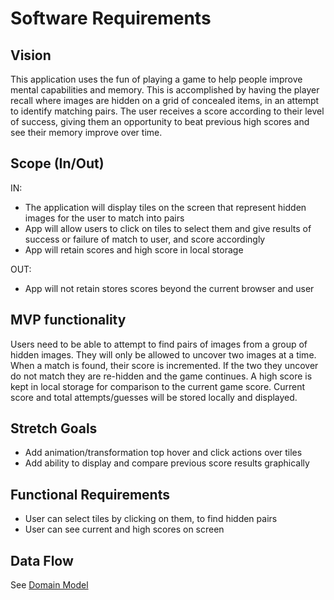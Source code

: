 # Software Requirements

## Vision

This application uses the fun of playing a game to help people improve mental capabilities and memory. This is accomplished by having the player recall where images are hidden on a grid of concealed items, in an attempt to identify matching pairs. The user receives a score according to their level of success, giving them an opportunity to beat previous high scores and see their memory improve over time.

## Scope (In/Out)

IN:

- The application will display tiles on the screen that represent hidden images for the user to match into pairs
- App will allow users to click on tiles to select them and give results of success or failure of match to user, and score accordingly
- App will retain scores and high score in local storage

OUT:

- App will not retain stores scores beyond the current browser and user

## MVP functionality

Users need to be able to attempt to find pairs of images from a group of hidden images. They will only be allowed to uncover two images at a time. When a match is found, their score is incremented. If the two they uncover do not match they are re-hidden and the game continues. A high score is kept in local storage for comparison to the current game score. Current score and total attempts/guesses will be stored locally and displayed.

## Stretch Goals

- Add animation/transformation top hover and click actions over tiles
- Add ability to display and compare previous score results graphically

## Functional Requirements

- User can select tiles by clicking on them, to find hidden pairs
- User can see current and high scores on screen

## Data Flow

See [Domain Model](./domain-model.png)
